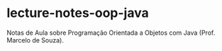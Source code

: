 # lecture-notes-oop-java
Notas de Aula sobre Programação Orientada a Objetos com Java (Prof. Marcelo de Souza).
